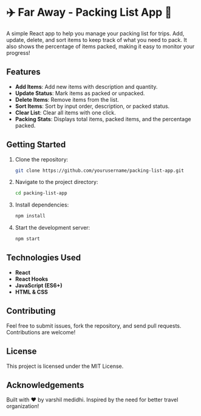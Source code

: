 # ✈️ Far Away - Packing List App 🌃

A simple React app to help you manage your packing list for trips. Add, update, delete, and sort items to keep track of what you need to pack. It also shows the percentage of items packed, making it easy to monitor your progress!

## Features

- **Add Items**: Add new items with description and quantity.
- **Update Status**: Mark items as packed or unpacked.
- **Delete Items**: Remove items from the list.
- **Sort Items**: Sort by input order, description, or packed status.
- **Clear List**: Clear all items with one click.
- **Packing Stats**: Displays total items, packed items, and the percentage packed.

## Getting Started

1. Clone the repository:
   ```bash
   git clone https://github.com/yourusername/packing-list-app.git
   ```
2. Navigate to the project directory:
   ```bash
   cd packing-list-app
   ```
3. Install dependencies:
   ```bash
   npm install
   ```
4. Start the development server:
   ```bash
   npm start
   ```

## Technologies Used

- **React**
- **React Hooks**
- **JavaScript (ES6+)**
- **HTML & CSS**

## Contributing

Feel free to submit issues, fork the repository, and send pull requests. Contributions are welcome!

## License

This project is licensed under the MIT License.

## Acknowledgements

Built with ❤️ by varshil medidhi. Inspired by the need for better travel organization!
